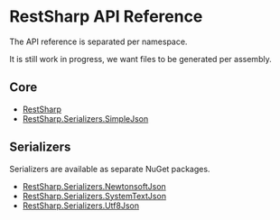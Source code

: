 # RestSharp API Reference

The API reference is separated per namespace.

It is still work in progress, we want files to be generated per assembly.

## Core

- [RestSharp](RestSharp.md)
- [RestSharp.Serializers.SimpleJson](RestSharp.Serializers.SimpleJson.md)

## Serializers

Serializers are available as separate NuGet packages.

- [RestSharp.Serializers.NewtonsoftJson](RestSharp.Serializers.NewtonsoftJson.md)
- [RestSharp.Serializers.SystemTextJson](RestSharp.Serializers.SystemTextJson.md)
- [RestSharp.Serializers.Utf8Json](RestSharp.Serializers.Utf8Json.md)
